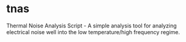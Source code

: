 # tnas
Thermal Noise Analysis Script - A simple analysis tool for analyzing electrical noise well into the low temperature/high frequency regime.
